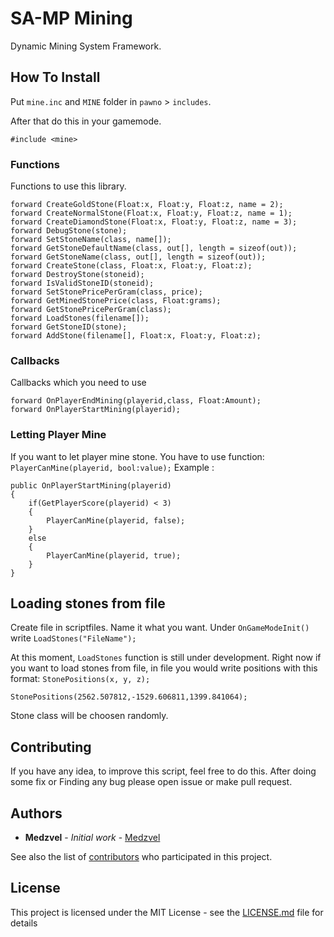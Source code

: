 # SA-MP Mining

Dynamic Mining System Framework.

## How To Install

Put `mine.inc` and `MINE` folder in `pawno` > `includes`.

After that do this in your gamemode.

```pawn
#include <mine>
```

### Functions

Functions to use this library.

```pawn
forward CreateGoldStone(Float:x, Float:y, Float:z, name = 2);
forward CreateNormalStone(Float:x, Float:y, Float:z, name = 1);
forward CreateDiamondStone(Float:x, Float:y, Float:z, name = 3);
forward DebugStone(stone);
forward SetStoneName(class, name[]);
forward GetStoneDefaultName(class, out[], length = sizeof(out));
forward GetStoneName(class, out[], length = sizeof(out));
forward CreateStone(class, Float:x, Float:y, Float:z);
forward DestroyStone(stoneid);
forward IsValidStoneID(stoneid);
forward SetStonePricePerGram(class, price);
forward GetMinedStonePrice(class, Float:grams);
forward GetStonePricePerGram(class);
forward LoadStones(filename[]);
forward GetStoneID(stone);
forward AddStone(filename[], Float:x, Float:y, Float:z);
```

### Callbacks

Callbacks which you need to use

```pawn
forward OnPlayerEndMining(playerid,class, Float:Amount);
forward OnPlayerStartMining(playerid);
```

### Letting Player Mine

If you want to let player mine stone. You have to use function: `PlayerCanMine(playerid, bool:value);`
Example :

```pawn
public OnPlayerStartMining(playerid)
{
    if(GetPlayerScore(playerid) < 3)
    {
        PlayerCanMine(playerid, false);
    }
    else
    {
        PlayerCanMine(playerid, true);
    }
}
```

## Loading stones from file

Create file in scriptfiles. Name it what you want. Under `OnGameModeInit()` write `LoadStones("FileName");`

At this moment, `LoadStones` function is still under development. Right now if you want to load stones from file, in file you would write positions with this format: `StonePositions(x, y, z);`

```pawn
StonePositions(2562.507812,-1529.606811,1399.841064);
```

Stone class will be choosen randomly.

## Contributing

If you have any idea, to improve this script, feel free to do this. After doing some fix or Finding any bug please open issue or make pull request.

## Authors

* **Medzvel** - _Initial work_ - [Medzvel](https://github.com/medzvel)

See also the list of [contributors](https://github.com/medzvel/SA-MP-Mining/graphs/contributors) who participated in this project.

## License

This project is licensed under the MIT License - see the [LICENSE.md](LICENSE.md) file for details
